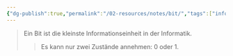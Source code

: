 ```yaml
---
{"dg-publish":true,"permalink":"/02-resources/notes/bit/","tags":["informatik","netzwerk","empty","mathe/binärzahlen"],"updated":"2024-08-07T15:01:06.000+02:00"}
---
```


> Ein Bit ist die kleinste Informationseinheit in der Informatik. 
>> Es kann nur zwei Zustände annehmen: 0 oder 1.
